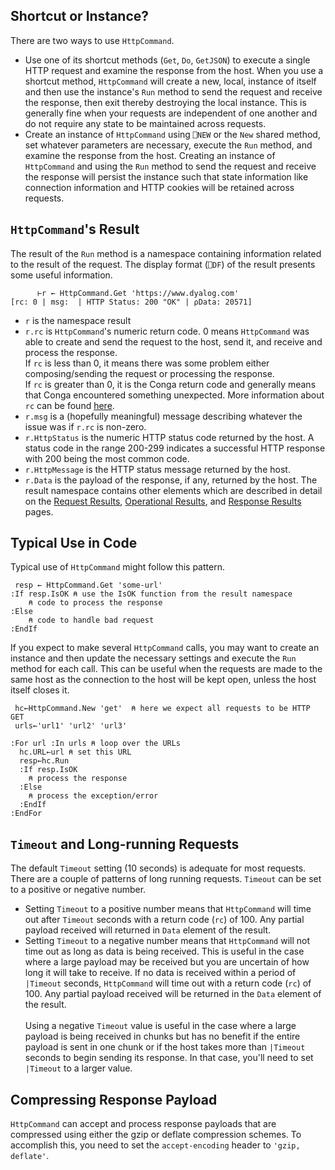 ## Shortcut or Instance? 
There are two ways to use `HttpCommand`. 

* Use one of its shortcut methods (`Get`, `Do`, `GetJSON`) to execute a single HTTP request and examine the response from the host. When you use a shortcut method, `HttpCommand` will create a new, local, instance of itself and then use the instance's `Run` method to send the request and receive the response, then exit thereby destroying the local instance. This is generally fine when your requests are independent of one another and do not require any state to be maintained across requests.</br>
* Create an instance of `HttpCommand` using `⎕NEW` or the `New` shared method, set whatever parameters are necessary, execute the `Run` method, and examine the response from the host. Creating an instance of `HttpCommand` and using the `Run` method to send the request and receive the response will persist the instance such that state information like connection information and HTTP cookies will be retained across requests.

## `HttpCommand`'s Result
The result of the `Run` method is a namespace containing information related to the result of the request. The display format (`⎕DF`) of the result presents some useful information.

```
      ⊢r ← HttpCommand.Get 'https://www.dyalog.com'
[rc: 0 | msg:  | HTTP Status: 200 "OK" | ⍴Data: 20571]
```
* `r` is the namespace result
* `r.rc` is `HttpCommand`'s numeric return code. 0 means `HttpCommand` was able to create and send the request to the host, send it, and receive and process the response.</br>If `rc` is less than 0, it means there was some problem either composing/sending the request or processing the response.</br>If `rc` is greater than 0, it is the Conga return code and generally means that Conga encountered something unexpected. More information about `rc` can be found [here](msgs.md). 
* `r.msg` is a (hopefully meaningful) message describing whatever the issue was if `r.rc` is non-zero.
* `r.HttpStatus` is the numeric HTTP status code returned by the host. A status code in the range 200-299 indicates a successful HTTP response with 200 being the most common code.
* `r.HttpMessage` is the HTTP status message returned by the host.
* `r.Data` is the payload of the response, if any, returned by the host. 
The result namespace contains other elements which are described in detail on the [Request Results](./result-request.md), [Operational Results](./result-operational.md), and [Response Results](./result-response.md) pages.

## Typical Use in Code
Typical use of `HttpCommand` might follow this pattern.

```
 resp ← HttpCommand.Get 'some-url'
:If resp.IsOK ⍝ use the IsOK function from the result namespace
    ⍝ code to process the response 
:Else
    ⍝ code to handle bad request
:EndIf
```

If you expect to make several `HttpCommand` calls, you may want to create an instance and then update the necessary settings and execute the `Run` method for each call.  This can be useful when the requests are made to the same host as the connection to the host will be kept open, unless the host itself closes it.

```
 hc←HttpCommand.New 'get'  ⍝ here we expect all requests to be HTTP GET
 urls←'url1' 'url2' 'url3'

:For url :In urls ⍝ loop over the URLs
  hc.URL←url ⍝ set this URL
  resp←hc.Run
  :If resp.IsOK
    ⍝ process the response
  :Else
    ⍝ process the exception/error
  :EndIf
:EndFor 
```

## `Timeout` and Long-running Requests
The default `Timeout` setting (10 seconds) is adequate for most requests. There are a couple of patterns of long running requests.  `Timeout` can be set to a positive or negative number.

- Setting `Timeout` to a positive number means that `HttpCommand` will time out after `Timeout` seconds with a return code (`rc`) of 100.  Any partial payload received will returned in `Data` element of the result. 
- Setting `Timeout` to a negative number means that `HttpCommand` will not time out as long as data is being received.  This is useful in the case where a large payload may be received but you are uncertain of how long it will take to receive. If no data is received within a period of `|Timeout` seconds, `HttpCommand` will time out with a return code (`rc`) of 100. Any partial payload received will be returned in the `Data` element of the result.<br/><br/> Using a negative `Timeout` value is useful in the case where a large payload is being received in chunks but has no benefit if the entire payload is sent in one chunk or if the host takes more than `|Timeout` seconds to begin sending its response. In that case, you'll need to set `|Timeout` to a larger value.

## Compressing Response Payload ##
`HttpCommand` can accept and process response payloads that are compressed using either the gzip or deflate compression schemes. To accomplish this, you need to set the `accept-encoding` header to `'gzip, deflate'`.